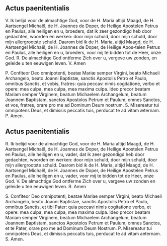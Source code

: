 ## Actus paenitentialis

V. Ik belijd voor de almachtige God, voor de H. Maria altijd Maagd, de H. Aartsengel Mi­chaël, de H. Joannes de Doper, de Heilige Apostelen Petrus en Paulus, alle heiligen en u, broeders, dat ik zeer gezondigd heb door gedachten, woorden en werken: door mijn schuld, door mijn schuld, door mijn allergrootste schuld. Daarom bid ik de H. Maria, altijd Maagd, de H. Aartsengel Mi­chaël, de H. Joannes de Doper, de Heilige Apos-telen Petrus en Paulus, alle heiligen en u, broeders, voor mij te bidden tot de Heer, onze God. R. De almachtige God ontferme Zich over u, vergeve uw zonden, en geleide u ten eeuwigen leven. V. Amen

P. Confiteor Deo omnipotenti, beatæ Mariæ semper Virgini, beato Michaeli Archangelo, beato Joanni Baptistæ, sanctis Apostolis Petro et Paulo, omnibus Sanctis, et vobis, fratres: quia peccavi nimis cogitatione, verbo et opere: mea culpa, mea culpa, mea maxima culpa. Ideo precor beatam Mariam semper Virginem, beatum Michaelem Archangelum, beatum Joannem Baptistam, sanctos Apostolos Petrum et Paulum, omnes Sanctos, et vos, fratres, orare pro me ad Dominum Deum nostrum. S. Misereatur tui omnipotens Deus, et dimissis peccatis tuis, perducat te ad vitam æternam. P. Amen.

## Actus paenitentialis

R. Ik belijd voor de al­machtige God, voor de H. Maria altijd Maagd, de H. Aartsengel Mi­chaël, de H. Joannes de Doper, de Heilige Apostelen Petrus en Paulus, alle heiligen en u, vader, dat ik zeer gezondigd heb door gedachten, woorden en werken: door mijn schuld, door mijn schuld, door mijn aller­grootste schuld. Daar­om bid ik de H. Maria, altijd Maagd, de H. Aartsengel Michaël, de H. Joannes de Doper, de Heilige Apostelen Petrus en Paulus, alle heiligen en u, vader, voor mij te bidden tot de Heer, onze God. V. De almachtige God ontferme Zich over u, vergeve uw zonden en geleide u ten eeuwigen leven. R. Amen

S. Confiteor Deo omnipotenti, beatae Mariae semper Virgini, beato Michaeli Archangelo, beato Joanni Baptistae, sanctis Apostolis Petro et Paulo, omnibus Sanctis, et tibi Pater: quia peccavi nimis cogitatione verbo, et opere: mea culpa, mea culpa, mea maxima culpa. Ideo precor beatam Mariam semper Virginem, beatum Michaelem Archangelum, beatum Joannem Baptistam, sanctos Apostolos Petrum et Paulum, omnes Sanctos, et te Pater, orare pro me ad Dominum Deum Nostrum. P. Misereatur tui omnipotens Deus, et dimissis peccatis tuis, perducat te ad vitam aeternam. S. Amen.

